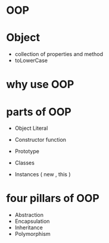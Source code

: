 # OOP 

# Object
- collection of properties and method 
- toLowerCase

# why use OOP

# parts of OOP
- Object Literal

- Constructor function
- Prototype
- Classes
- Instances ( new , this )

# four pillars of OOP
- Abstraction
- Encapsulation
- Inheritance
- Polymorphism